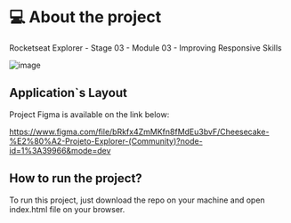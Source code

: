 # 💻 About the project

Rocketseat Explorer - Stage 03 - Module 03 - Improving Responsive Skills

![image](https://github.com/Thiagofrf/cheesecake/assets/50845684/cba3def0-050c-4345-8cf5-11d4d99ea219)



## Application`s Layout

Project Figma is available on the link below:

https://www.figma.com/file/bRkfx4ZmMKfn8fMdEu3bvF/Cheesecake-%E2%80%A2-Projeto-Explorer-(Community)?node-id=1%3A39966&mode=dev


## How to run the project?

To run this project, just download the repo on your machine and open index.html file on your browser.

